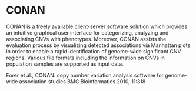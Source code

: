 # CONAN

CONAN is a freely available client-server software solution which provides an intuitive graphical user interface for categorizing, analyzing and associating CNVs with phenotypes. Moreover, CONAN assists the evaluation process by visualizing detected associations via Manhattan plots in order to enable a rapid identification of genome-wide significant CNV regions. Various file formats including the information on CNVs in population samples are supported as input data.


Forer et al., CONAN: copy number variation analysis software for genome-wide association studies BMC Bioinformatics 2010, 11:318
